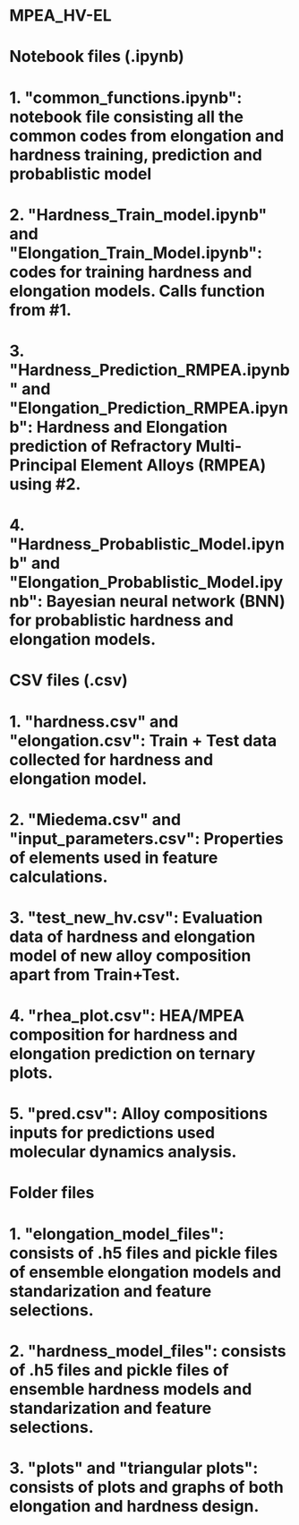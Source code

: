 # MPEA_HV-EL
# Notebook files (.ipynb)
# 1. "common_functions.ipynb": notebook file consisting all the common codes from elongation and hardness training, prediction and probablistic model
# 2. "Hardness_Train_model.ipynb" and "Elongation_Train_Model.ipynb": codes for training hardness and elongation models. Calls function from #1.
# 3. "Hardness_Prediction_RMPEA.ipynb" and "Elongation_Prediction_RMPEA.ipynb": Hardness and Elongation prediction of Refractory Multi-Principal Element Alloys (RMPEA) using #2.
# 4. "Hardness_Probablistic_Model.ipynb" and "Elongation_Probablistic_Model.ipynb": Bayesian neural network (BNN) for probablistic hardness and elongation models.

# CSV files (.csv)
# 1. "hardness.csv" and "elongation.csv": Train + Test data collected for hardness and elongation model.
# 2. "Miedema.csv" and "input_parameters.csv": Properties of elements used in feature calculations.
# 3. "test_new_hv.csv": Evaluation data of hardness and elongation model of new alloy composition apart from Train+Test.
# 4. "rhea_plot.csv": HEA/MPEA composition for hardness and elongation prediction on ternary plots.
# 5. "pred.csv": Alloy compositions inputs for predictions used molecular dynamics analysis.

# Folder files
# 1. "elongation_model_files": consists of .h5 files and pickle files of ensemble elongation models and standarization and feature selections.
# 2. "hardness_model_files": consists of .h5 files and pickle files of ensemble hardness models and standarization and feature selections.
# 3. "plots" and "triangular plots": consists of plots and graphs of both elongation and hardness design.
